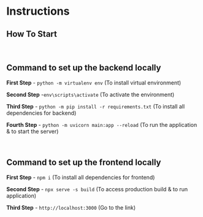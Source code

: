 # Instructions 

## How To Start
&nbsp;
## Command to set up the backend locally

**First Step** - `python -m virtualenv env` (To install virtual environment)

**Second Step** -`env\scripts\activate` (To activate the environment)

**Third Step** - `python -m pip install -r requirements.txt` (To install all dependencies for backend)

**Fourth Step** - `python -m uvicorn main:app --reload` (To run the application & to start the server)

&nbsp;
## Command to set up the frontend locally
**First Step** - `npm i` (To install all dependencies for frontend)

**Second Step** - `npx serve -s build` (To access production build & to run application)

**Third Step** - `http://localhost:3000` (Go to the link)
